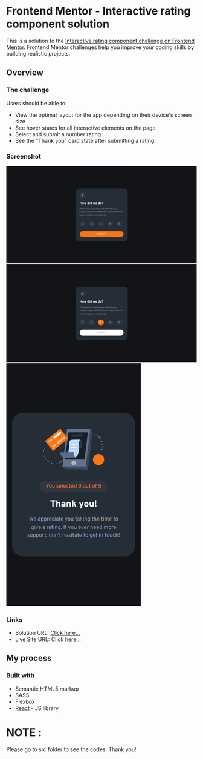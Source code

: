 # Frontend Mentor - Interactive rating component solution

This is a solution to the [Interactive rating component challenge on Frontend Mentor](https://www.frontendmentor.io/challenges/interactive-rating-component-koxpeBUmI). Frontend Mentor challenges help you improve your coding skills by building realistic projects. 

## Overview

### The challenge

Users should be able to:

- View the optimal layout for the app depending on their device's screen size
- See hover states for all interactive elements on the page
- Select and submit a number rating
- See the "Thank you" card state after submitting a rating

### Screenshot

![Desktop View](./screenshots/desktop.png)
![Active View](./screenshots/active.png)
![Mobile View](./screenshots/mobile.png)

### Links

- Solution URL: [Click here...](https://github.com/markskwid/mark-interactive-rating)
- Live Site URL: [Click here...](https://markskwid.github.io/mark-interactive-rating/)

## My process

### Built with

- Semantic HTML5 markup
- SASS
- Flexbox
- [React](https://reactjs.org/) - JS library


# NOTE :
Please go to src folder to see the codes. Thank you!